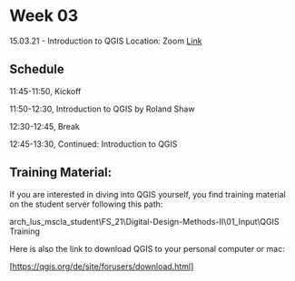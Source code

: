 
# Week 03

15.03.21 - Introduction to QGIS
Location: Zoom [Link](https://ethz.zoom.us/j/91346097820)

## Schedule
11:45-11:50, Kickoff 

11:50-12:30, Introduction to QGIS by Roland Shaw 

12:30-12:45, Break

12:45-13:30, Continued: Introduction to QGIS


## Training Material:
If you are interested in diving into QGIS yourself, you find training material on the student server following this path:

arch_lus_mscla_student\FS_21\Digital-Design-Methods-II\01_Input\QGIS Training

Here is also the link to download QGIS to your personal computer or mac:

[https://qgis.org/de/site/forusers/download.html]
